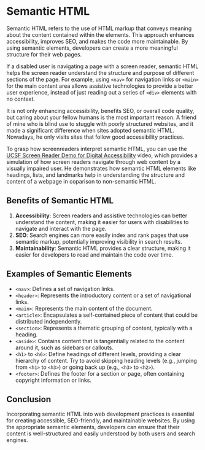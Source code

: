 # Semantic HTML

Semantic HTML refers to the use of HTML markup that conveys meaning about the content contained within the elements. This approach enhances accessibility, improves SEO, and makes the code more maintainable. By using semantic elements, developers can create a more meaningful structure for their web pages.

If a disabled user is navigating a page with a screen reader, semantic HTML helps the screen reader understand the structure and purpose of different sections of the page. For example, using `<nav>` for navigation links or `<main>` for the main content area allows assistive technologies to provide a better user experience, instead of just reading out a series of `<div>` elements with no context.

It is not only enhancing accessibility, benefits SEO, or overall code quality, but caring about your fellow humans is the most important reason. A friend of mine who is blind use to stuggle with poorly structured websites, and it made a significant difference when sites adopted semantic HTML. Nowadays, he only visits sites that follow good accessibility practices.

To grasp how screenreaders interpret semantic HTML, you can use the [UCSF Screen Reader Demo for Digital Accessibility](https://youtu.be/dEbl5jvLKGQ) video, which provides a simulation of how screen readers navigate through web content by a visually impaired user. He demonstrates how semantic HTML elements like headings, lists, and landmarks help in understanding the structure and content of a webpage in coparison to non-semantic HTML.

## Benefits of Semantic HTML

1. **Accessibility**: Screen readers and assistive technologies can better understand the content, making it easier for users with disabilities to navigate and interact with the page.
2. **SEO**: Search engines can more easily index and rank pages that use semantic markup, potentially improving visibility in search results.
3. **Maintainability**: Semantic HTML provides a clear structure, making it easier for developers to read and maintain the code over time.

## Examples of Semantic Elements

- `<nav>`: Defines a set of navigation links.
- `<header>`: Represents the introductory content or a set of navigational links.
- `<main>`: Represents the main content of the document.
- `<article>`: Encapsulates a self-contained piece of content that could be distributed independently.
- `<section>`: Represents a thematic grouping of content, typically with a heading.
- `<aside>`: Contains content that is tangentially related to the content around it, such as sidebars or callouts.
- `<h1>` to `<h6>`: Define headings of different levels, providing a clear hierarchy of content. Try to avoid skipping heading levels (e.g., jumping from `<h1>` to `<h3>`) or going back up (e.g., `<h3>` to `<h2>`).
- `<footer>`: Defines the footer for a section or page, often containing copyright information or links.

## Conclusion

Incorporating semantic HTML into web development practices is essential for creating accessible, SEO-friendly, and maintainable websites. By using the appropriate semantic elements, developers can ensure that their content is well-structured and easily understood by both users and search engines.
